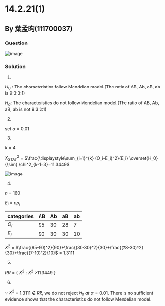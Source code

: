 # 14.2.21(1)

## By 葉孟昀(111700037)

### Question
![image](https://github.com/HWTeng-Course/202402-Statistics/assets/118964247/85268d39-95b9-4119-bf83-8e851c257f4e)

### Solution

1.  
$H_0$ : The characteristics follow Mendelian model.(The ratio of AB, Ab, aB, ab is 9:3:3:1)

$H_a$: The characteristics do not follow Mendelian model.(The ratio of AB, Ab, aB, ab is not 9:3:3:1)

2.
set $\alpha$ = 0.01

3.
$k$ = 4

$X^2_{STAT}$ = $\frac{\displaystyle\sum_{i=1}^{k} (O_i-E_i)^2}{E_i} \overset{H_0}{\sim} \chi^2_{k-1=3}=11.3449$

![image](https://github.com/HWTeng-Course/202402-Statistics/assets/118964247/5ecc485a-d6ca-4548-aacb-d913469c6ee7)


4.

$n$ = 160

$E_i$ = $np_i$

| categories   | AB                  | Ab                      | aB             | ab  |
| ------------ | ------------------- | ----------------------- | -------------- | ----|
| $O_i$        | 95                  | 30                      | 28             | 7   |
| $E_i$        | 90                  | 30                      | 30             | 10  |

$X^{2}$ = $\frac{(95-90)^2}{90}+\frac{(30-30)^2}{30}+\frac{(28-30)^2}{30}+\frac{(7-10)^2}{10}$ = 1.3111

5.
$RR$ = { $X^2$ : $X^2$ >11.3449 }



6.
$\because$ $X^{2}$ = 1.3111 ∉ $RR$, we do not reject $H_0$ *at* $\alpha=0.01$.
   There is no sufficient evidence shows that the characteristics do not follow Mendelian model.

